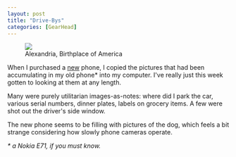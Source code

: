 ```yaml
---
layout: post
title: "Drive-Bys"
categories: [GearHead]
---
```


<figure class="align-center">
<img src="http://www.botzilla.com/blog/archives/pix2010/bjorke_07192009135.jpg">
<figcaption>Alexandria, Birthplace of America</figcaption>
</figure>

When I purchased a <a href="http://www.flickr.com/photos/bjorke/sets/72157624441628666/show/">new</a> phone, I copied the pictures that had been accumulating in my old phone* into my computer. I've really just this week gotten to looking at them at any length.

Many were purely utilitarian images-as-notes: where did I park the car, various serial numbers, dinner plates, labels on grocery items. A few were shot out the driver's side window.

The new phone seems to be filling with pictures of the dog, which feels a bit strange considering how slowly phone cameras operate.

<!--more-->
 <i>* a Nokia E71, if you must know.</i>
